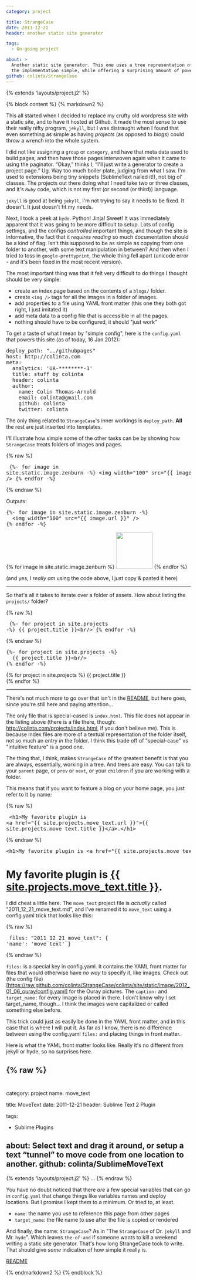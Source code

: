 ```yaml
---
category: project

title: StrangeCase
date: 2011-12-21
header: another static site generator

tags:
  - On-going project

about: >
  Another static site generator. This one uses a tree representation of your site to keep
  the implementation simple, while offering a surprising amount of power.
github: colinta/StrangeCase
---
```

{% extends 'layouts/project.j2' %}

{% block content %}
{% markdown2 %}

This all started when I decided to replace my crufty old wordpress site with a static site, and to have it hosted at
Github.  It made the most sense to use their really nifty program, `jekyll`, but I was distraught when I found
that even something as simple as having *projects* (as opposed to *blogs*) could throw a wrench into the whole system.

I did not like assigning a `group` or `category`, and have that meta data used to build pages, and then have those pages
interwoven again when it came to using the paginator.  “Okay,” thinks I, “I'll just write a generator to create a project
page.”  Ug.  Way too much boiler plate, judging from what I saw.  I'm used to extensions being tiny snippets (SublimeText
nailed it!), not big ol' classes.  The projects out there doing what I need take two or three classes, and it's *`Ruby`*
code, which is not my first (or second (or third)) language.

`jekyll` is good at being `jekyll`, I'm not trying to say it needs to be fixed.  It doesn't.  It just doesn't fit
my needs.

Next, I took a peek at `hyde`.  Python!  Jinja!  Sweet!  It was immediately apparent that it was going to be more difficult
to setup.  Lots of config settings, and the configs *controlled* important things, and though the site is informative, the
fact that it *requires reading* so much documentation should be a kind of flag.  Isn't this supposed to be as simple as
copying from one folder to another, with some text manipulation in between?  And then when I tried to toss in `google-prettyprint`,
the whole thing fell apart (unicode error - and it's been fixed in the most recent version).

The most important thing was that it felt very difficult to do things I thought should be very simple:

* create an index page based on the contents of a `blogs/` folder.
* create `<img />` tags for all the images in a folder of images.
* add properties to a file using YAML front matter (this one they both got right, I just imitated it)
* add meta data to a config file that is accessible in all the pages.
* nothing should have to be configured, it should "just work"

To get a taste of what I mean by "simple config", here is the `config.yaml` that powers this site (as of today, 16 Jan 2012):

<pre class="prettyprint">
deploy_path: "../githubpages"
host: http://colinta.com
meta:
  analytics: 'UA-********-1'
  title: stuff by colinta
  header: colinta
  author:
    name: Colin Thomas-Arnold
    email: colinta@gmail.com
    github: colinta
    twitter: colinta
</pre>

The only thing related to `StrangeCase`'s inner workings is `deploy_path`.  **All** the rest are just inserted into templates.

I'll illustrate how simple some of the other tasks can be by showing how `StrangeCase` treats folders of images and pages.

{% raw %}<pre class="prettyprint">
{%- for image in site.static.image.zenburn -%}
  &lt;img width=&quot;100&quot; src=&quot;{{ image.url }}&quot; /&gt;
{% endfor -%}
</pre>{% endraw %}

Outputs:

<div class="well">
<pre class="prettyprint">
{%- for image in site.static.image.zenburn -%}
  &lt;img width=&quot;100&quot; src=&quot;{{ image.url }}&quot; /&gt;
{% endfor -%}
</pre>

{% for image in site.static.image.zenburn %}
  <img width="100" src="{{ image.url }}" />
{% endfor %}
</div>

(and yes, I *really am* using the code above, I just copy &amp; pasted it here)


-------------------


So that's all it takes to iterate over a folder of assets.  How about listing the `projects/` folder?

{% raw %}<pre class="prettyprint">
{%- for project in site.projects -%}
  {{ project.title }}&lt;br/&gt;
{% endfor -%}
</pre>{% endraw %}

<div class="well">
<pre class="prettyprint">
{%- for project in site.projects -%}
  {{ project.title }}&lt;br/&gt;
{% endfor -%}
</pre>

{% for project in site.projects %}
  {{ project.title }}<br/>
{% endfor %}
</div>


-------------------


There's not much more to go over that isn't in the [README](https://github.com/colinta/StrangeCase), but here goes, since
you're still here and paying attention...

The only file that is special-cased is `index.html`.  This file does not appear in the listing above (there is a file there,
though: <http://colinta.com/projects/index.html>, if you don't believe me).  This is because index files are more of a textual
representation of the folder itself, not so much an entry *in* the folder.  I think this trade off of "special-case" vs "intuitive
feature" is a good one.

The thing that, I think, makes `StrangeCase` of the greatest benefit is that you are always, essentially, working in a tree.  And
trees are easy.  You can talk to your `parent` page, or `prev` or `next`, or your `children` if you are working with a folder.

This means that if you want to feature a blog on your home page, you just refer to it by name:

{% raw %}<pre class="prettyprint">
&lt;h1&gt;My favorite plugin is &lt;a href=&quot;{{ site.projects.move_text.url }}&quot;&gt;{{ site.projects.move_text.title }}&lt;/a&gt;.&lt;/h1&gt;
</pre>{% endraw %}

<div class="well">
<pre class="prettyprint">
&lt;h1&gt;My favorite plugin is &lt;a href=&quot;{{ site.projects.move_text.url }}&quot;&gt;{{ site.projects.move_text.title }}&lt;/a&gt;.&lt;/h1&gt;
</pre>

<h1>My favorite plugin is <a href="{{ site.projects.move_text.url }}">{{ site.projects.move_text.title }}</a>.</h1>
</div>


I did cheat a little here.  The `move_text` project file is *actually* called "2011\_12\_21\_move\_text.md", and I've renamed it to
`move_text` using a config.yaml trick that looks like this:

{% raw %}<pre class="prettyprint">
files:
  "2011_12_21_move_text": { 'name': 'move_text' }
</pre>{% endraw %}

`files:` is a special key in config.yaml.  It contains the YAML front matter for files that would otherwise have *no way* to specify it, like images.
Check out (the config file)[https://raw.github.com/colinta/StrangeCase/colinta/site/static/image/2012_01_06_ouray/config.yaml] for the Ouray pictures.
The `caption:` and `target_name:` for every image is placed in there.  I don't know why I set target_name, though... I think the images were capitalized
or called something else before.

This trick could just as easily be done in the YAML front matter, and in this case that is where I will put it.  As far as I know, there is no difference
between using the config.yaml `files:` and placing things in front matter.

Here is what the YAML front matter looks like.  Really it's no different from jekyll or hyde, so no surprises here.

{% raw %}<pre class="prettyprint">
---
category: project
name: move_text

title: MoveText
date: 2011-12-21
header: Sublime Text 2 Plugin

tags:
  - Sublime Plugins

about: Select text and drag it around, or setup a text “tunnel” to move code from one location to another.
github: colinta/SublimeMoveText
---
{% extends 'layouts/project.j2' %}
…
</pre>{% endraw %}

You have no doubt noticed that there *are* a few special variables that can go in `config.yaml` that change
things like variables names and deploy locations.  But I promise I kept them to a minimum.  Or tried to, at least.

* `name`: the name you use to reference this page from other pages
* `target_name`: the file name to use after the file is copied or rendered

And finally, the name: `StrangeCase`?  As in "The `StrangeCase` of Dr. `jekyll` and Mr. `hyde`".  Which leaves `the-of-and` if someone
wants to kill a weekend writing a static site generator.  That's how long StrangeCase took to write.  That should give *some*
indication of how simple it really is.

[README](https://github.com/colinta/StrangeCase)

{% endmarkdown2 %}
{% endblock %}
